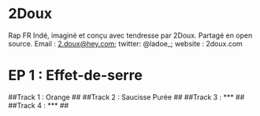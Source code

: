 # 2Doux #
Rap FR Indé, imaginé et conçu avec tendresse par 2Doux. Partagé en open source.
Email : 2.doux@hey.com; twitter: @ladoe_; website : 2doux.com

# EP 1 : Effet-de-serre #

##Track 1 : Orange ##
##Track 2 : Saucisse Purée ##
##Track 3 : *** ##
##Track 4 : *** ##

